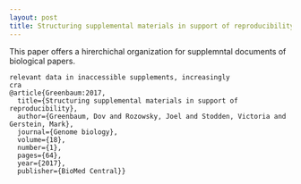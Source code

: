```yaml
---
layout: post
title: Structuring supplemental materials in support of reproducibility
---
```

This paper offers a hirerchichal organization for supplemntal documents of biological papers.

```age is caused when researchers, fearful of burying
relevant data in inaccessible supplements, increasingly
cra
@article{Greenbaum:2017,
  title={Structuring supplemental materials in support of reproducibility},
  author={Greenbaum, Dov and Rozowsky, Joel and Stodden, Victoria and Gerstein, Mark},
  journal={Genome biology},
  volume={18},
  number={1},
  pages={64},
  year={2017},
  publisher={BioMed Central}}

```
